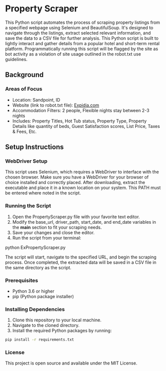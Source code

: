 # Property Scraper

This Python script automates the process of scraping property listings from a specified webpage using Selenium and BeautifulSoup. 
It's designed to navigate through the listings, extract selected relevant information, and save the data to a CSV file for further analysis.
This Python script is built to lightly interact and gather details from a popular hotel and short-term rental platform. 
Programmatically running this script will be flagged by the site as bot activity as a violation of site usage outlined in the robot.txt use guidelines.

## Background

### Areas of Focus
- Location: Sandpoint, ID
- Website (link to robot.txt file): [Expidia.com](https://www.expedia.com/robots.txt)
- Accommodation Filters: 2 people, Flexible nights stay between 2-3 nights
- Includes: Property Titles, Hot Tub status, Property Type, Property Details like quantity of beds, Guest Satisfaction scores, List Price, Taxes & Fees, Etc.

## Setup Instructions

### WebDriver Setup
This script uses Selenium, which requires a WebDriver to interface with the chosen browser. 
Make sure you have a WebDriver for your browser of choice installed and correctly placed.
After downloading, extract the executable and place it in a known location on your system. This PATH must be entered where noted in the script.

### Running the Script
1. Open the PropertyScraper.py file with your favorite text editor.
2. Modify the base_url, driver_path, start_date, and end_date variables in the __main__ section to fit your scraping needs.
3. Save your changes and close the editor.
4. Run the script from your terminal:

python ExPropertyScraper.py

The script will start, navigate to the specified URL, and begin the scraping process. 
Once completed, the extracted data will be saved in a CSV file in the same directory as the script.

### Prerequisites

- Python 3.6 or higher
- pip (Python package installer)

### Installing Dependencies

1. Clone this repository to your local machine.
2. Navigate to the cloned directory.
3. Install the required Python packages by running:

```bash
pip install -r requirements.txt
```

### License

This project is open source and available under the MIT License.

